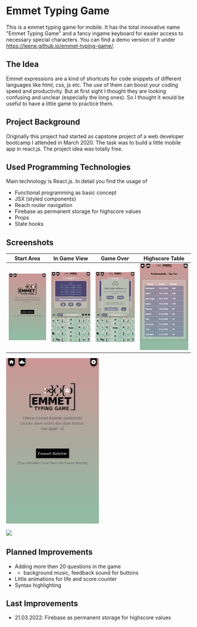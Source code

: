 
# Emmet Typing Game

This is a emmet typing game for mobile. It has the total innovative name "Emmet Typing Game" and a fancy ingame keyboard for easier access to necessary special characters. You can find a demo version of it under https://leene.github.io/emmet-typing-game/.

## The Idea

Emmet expressions are a kind of shortcuts for code snippets of different languages like html, css, js etc. The use of them can boost your coding speed and productivity. But at first sight I thought they are looking confusing and unclear (especially the long ones). So I thought it would be useful to have a little game to practice them.

## Project Background

Originally this project had started as capstone project of a web developer bootcamp I attended in March 2020. The task was to build a little mobile app in react.js. The project idea was totally free.

## Used Programming Technologies

Main technology is React.js. In detail you find the usage of 
 - Functional programming as basic concept
 - JSX (styled components)
 - Reach router navigation
 - Firebase as permanent storage for highscore values
 - Props
 - State hooks

 ## Screenshots
 |          Start Area           |             In Game View         |          Game Over            |             Highscore Table      | 
| :----------------------------: | :------------------------------: | :----------------------------: | :------------------------------: | 
| ![](./public/screenshots_finishedApp/startArea.png) | ![](./public/screenshots_finishedApp/ingameView.png)  | ![](./public/screenshots_finishedApp/gameOverDialog.png) | ![](./public/screenshots_finishedApp/highscore2Tabelle.png) | 

<img src="./public/screenshots_finishedApp/startArea.png" style="height:450px">

      



![](./img/screenshots_finishedApp/startArea.png) 
## Planned Improvements
- Adding more then 20 questions in the game
- - background music, feedback sound for buttons
- Little animations for life and score counter
- Syntax highlighting

## Last Improvements
- 21.03.2022: Firebase as permanent storage for highscore values 




